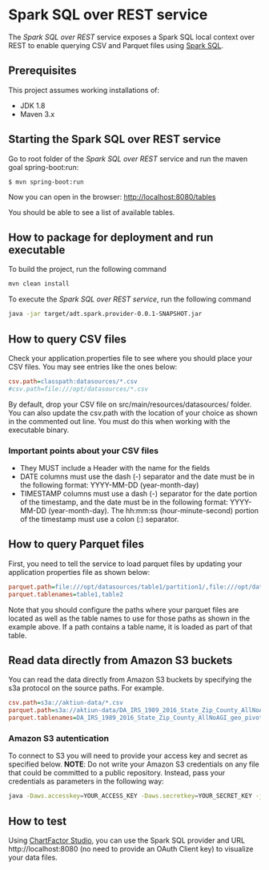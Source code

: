 # Spark SQL over REST service

The *Spark SQL over REST* service exposes a Spark SQL local context over REST to enable querying CSV and Parquet files using [Spark SQL](http://spark.apache.org/docs/latest/sql-programming-guide.html).

## Prerequisites

This project assumes working installations of:

* JDK 1.8
* Maven 3.x

## <a name="starting"></a>Starting the Spark SQL over REST service

Go to root folder of the *Spark SQL over REST* service and run the maven goal spring-boot:run:

````
$ mvn spring-boot:run
````

Now you can open in the browser: [http://localhost:8080/tables](http://localhost:8080/tables)

You should be able to see a list of available tables.

## How to package for deployment and run executable

To build the project, run the following command

```bash
mvn clean install
```

To execute the  *Spark SQL over REST service*, run the following command

```bash
java -jar target/adt.spark.provider-0.0.1-SNAPSHOT.jar
```

## How to query CSV files

Check your application.properties file to see where you should place your CSV files.  You may see entries like the ones below:

```ini
csv.path=classpath:datasources/*.csv
#csv.path=file:///opt/datasources/*.csv
```

By default, drop your CSV file on src/main/resources/datasources/ folder.  You can also update the csv.path with the location of your choice as shown in the commented out line.  You must do this when working with the executable binary.

### Important points about your CSV files

* They MUST include a Header with the name for the fields
* DATE columns must use the dash (-) separator and the date must be in the following format: YYYY-MM-DD (year-month-day)
* TIMESTAMP columns must use a dash (-) separator for the date portion of the timestamp, and the date must be in the following format: YYYY-MM-DD (year-month-day). The hh:mm:ss (hour-minute-second) portion of the timestamp must use a colon (:) separator.

## How to query Parquet files

First, you need to tell the service to load parquet files by updating your application properties file as shown below:

```ini
parquet.path=file:///opt/datasources/table1/partition1/,file:///opt/datasources/table1/partition2/,file:///opt/datasources/table2/partition1/
parquet.tablenames=table1,table2
```

Note that you should configure the paths where your parquet files are located as well as the table names to use for those paths as shown in the example above. If a path contains a table name, it is loaded as part of that table.

## Read data directly from Amazon S3 buckets

You can read the data directly from Amazon S3 buckets by specifying the s3a protocol on the source paths. For example.

```ini
csv.path=s3a://aktiun-data/*.csv
parquet.path=s3a://aktiun-data/DA_IRS_1989_2016_State_Zip_County_AllNoAGI_geo_pivot/geolevel\=1/,s3a://aktiun-data/DA_IRS_1989_2016_State_Zip_County_AllNoAGI_geo_pivot/geolevel\=6/,s3a://aktiun-data/DA_IRS_1989_2016_State_Zip_County_AllNoAGI_geo_pivot/geolevel\=8/
parquet.tablenames=DA_IRS_1989_2016_State_Zip_County_AllNoAGI_geo_pivot
```

### Amazon S3 autentication

To connect to S3 you will need to provide your access key and secret as specified below.  **NOTE**: Do not write your Amazon S3 credentials on any file that could be committed to a public repository.  Instead, pass your credentials as parameters in the following way:

```bash
java -Daws.accesskey=YOUR_ACCESS_KEY -Daws.secretkey=YOUR_SECRET_KEY -jar adt.spark.provider-0.0.1-SNAPSHOT.jar
```

## How to test

Using [ChartFactor Studio](https://chartfactor.com/studio), you can use the Spark SQL provider and URL http://localhost:8080 (no need to provide an OAuth Client key) to visualize your data files.
